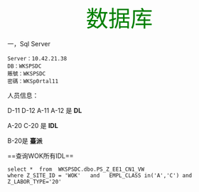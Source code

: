 <center style="font-size:50px;color:green">数据库</center>

一，Sql  Server

```
Server：10.42.21.38
DB：WKSPSDC
賬號：WKSPSDC
密碼：WKSp0rtal11 
```

人员信息： 

D-11  D-12 A-11 A-12     是   **DL** 

A-20 C-20 是     **IDL**

B-20是   **臺派** 

==查询WOK所有IDL==

```
select *  from  WKSPSDC.dbo.PS_Z_EE1_CN1_VW  
where Z_SITE_ID = 'WOK'   and	EMPL_CLASS in('A','C') and  Z_LABOR_TYPE='20'
```

